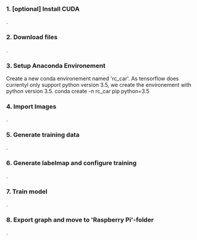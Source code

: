 ### 1. [optional] Install CUDA

.


### 2. Download files

.


### 3. Setup Anaconda Environement
  
  Create a new conda environement named 'rc_car'. As tensorflow does currentyl only support python version 3.5, we create the environement with python version 3.5.
conda create -n rc_car pip python=3.5


### 4. Import Images

.

### 5. Generate training data

.


### 6. Generate labelmap and configure training

.


### 7. Train model

.

### 8. Export graph and move to 'Raspberry Pi'-folder
.
